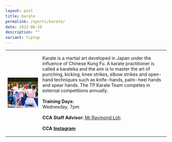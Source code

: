 ```yaml
---
layout: post
title: Karate
permalink: /sports/karate/
date: 2022-06-20
description: ""
variant: tiptap
---
```

<table style="minWidth: 50px">
<colgroup>
<col>
<col>
</colgroup>
<tbody>
<tr>
<td rowspan="1" colspan="1">
<div class="isomer-image-wrapper">
<img style="width: 100%" height="auto" width="100%" alt="" src="/images/Sports/Karate_1.png">
</div>
</td>
<td rowspan="1" colspan="1">
<p>Karate is a martial art developed in Japan under the influence of Chinese
Kung Fu. A karate practitioner is called a karateka and the aim is to master
the art of punching, kicking, knee strikes, elbow strikes and open-hand
techniques such as knife-hands, palm-heel hands and spear hands. The TP
Karate Team competes in external competitions annually.
<br>
<br><strong>Training Days:</strong>
<br>Wednesday, 7pm
<br>
<br><strong>CCA Staff Advisor:</strong>  <a href="mailto:Raymond_Loh@TP.EDU.SG" rel="noopener noreferrer nofollow" target="_blank">Mr Raymond Loh</a>
<br>
<br><strong>CCA <a href="https://www.instagram.com/tpkarate/" rel="noopener noreferrer nofollow" target="_blank">Instagram</a></strong>
</p>
</td>
</tr>
</tbody>
</table>
<p></p>